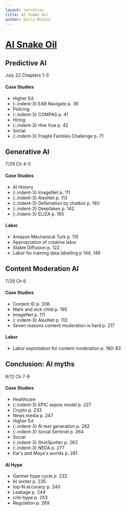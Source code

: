 ```yaml
---
layout: narrative
title: AI Snake Oil
author: Emily McGinn
---
```


# [AI Snake Oil](https://www.aisnakeoil.com/)

## Predictive AI
July 22 Chapters 1-3
#### Case Studies
- Higher Ed
- {:.indent-3} EAB Navigate p. 36
- Policing
- {:.indent-3} COMPAS p. 41
- Hiring
- {:.indent-3} Hire Vue p. 42
- Social
- {:.indent-3} Fragile Families Challenge p. 71

## Generative AI
7/29 Ch 4-5
#### Case Studies
- AI History
- {:.indent-3} ImageNet p. 111
- {:.indent-3} AlexNet p. 113
- {:.indent-3} Defamation by chatbot p. 140
- {:.indent-3} Deepfakes p. 142
- {:.indent-3} ELIZA p. 165

#### Labor
- Amazon Mechanical Turk p. 115
- Appropriation of creative labor
- Stable Diffusion p. 122
- Labor for training data labelling p 144, 148

## Content Moderation AI
7/29 Ch 6
#### Case Studies
- Content ID p. 206
- Mark and sick child p. 195
- ImageNet p. 111
- {:.indent-3} AlexNet p. 113
- Seven reasons content moderation is hard p. 217

#### Labor
- Labor exploitation for content moderation p. 180-83

## Conclusion: AI myths
8/12 Ch 7-8
#### Case Studies
- Healthcare
- {:.indent-3} EPIC sepsis model p. 227
- Crypto p. 233
- News media p. 247
- Higher Ed
- {:.indent-3} AI text generation p. 262
- {:.indent-3} Social Sentinel p. 264
- Social
- {:.indent-3} ShotSpotter p. 263
- {:.indent-3} NEDA p. 277
- Kai's and Maya's worlds p. 281

#### AI Hype
- Gartner hype cycle p. 232
- AI winter p. 235
- top-N accuracy p. 240
- Leakage p. 244
- criti-hype p. 253
- Regulation p. 269